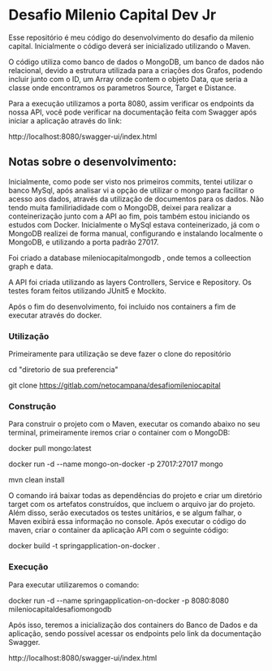 # Desafio Milenio Capital Dev Jr

Esse repositório é meu código do desenvolvimento do desafio da milenio capital. Inicialmente o código deverá ser inicializado utilizando o Maven.

O código utiliza como banco de dados o MongoDB, um banco de dados não relacional, devido a estrutura utilizada para a criações dos Grafos, podendo incluir junto com o ID, um Array onde contem o objeto Data, que seria a classe onde encontramos os parametros Source, Target e Distance.

Para a execução utilizamos a porta 8080, assim verificar os endpoints da nossa API, você pode verificar na documentação feita com Swagger após iniciar a aplicação através do link:

http://localhost:8080/swagger-ui/index.html

## Notas sobre o desenvolvimento:

Inicialmente, como pode ser visto nos primeiros commits, tentei utilizar o banco MySql, após analisar vi a opção de utilizar o mongo para facilitar o acesso aos dados, através da utilização de documentos para os dados.
Não tendo muita familiriadidade com o MongoDB, deixei para realizar a conteinerização junto com a API ao fim, pois também estou iniciando os estudos com Docker. Inicialmente o MySql estava conteinerizado, já com o MongoDB realizei de forma manual, configurando e instalando localmente o MongoDB, e utilizando a porta padrão 27017.

Foi criado a database mileniocapitalmongodb , onde temos a colleection graph e data.

A API foi criada utilizando as layers Controllers, Service e Repository. Os testes foram feitos utilizando JUnit5 e Mockito.

Após o fim do desenvolvimento, foi incluido nos containers a fim de executar através do docker.


### Utilização
Primeiramente para utilização se deve fazer o clone do repositório

cd "diretorio de sua preferencia"

git clone https://gitlab.com/netocampana/desafiomileniocapital

### Construção

Para construir o projeto com o Maven, executar os comando abaixo no seu terminal, primeiramente iremos criar o container com o MongoDB:

docker pull mongo:latest  

docker run -d --name mongo-on-docker -p 27017:27017 mongo

mvn clean install

O comando irá baixar todas as dependências do projeto e criar um diretório target com os artefatos construídos, que incluem o arquivo jar do projeto. Além disso, serão executados os testes unitários, e se algum falhar, o Maven exibirá essa informação no console.
Após executar o código do maven, criar o container da aplicação API com o seguinte código:

docker build -t springapplication-on-docker .

### Execução

Para executar utilizaremos o comando:

docker run -d --name springapplication-on-docker -p 8080:8080 mileniocapitaldesafiomongodb


Após isso, teremos a inicialização dos containers do Banco de Dados e da aplicação, sendo possível acessar os endpoints pelo link da documentação Swagger.

http://localhost:8080/swagger-ui/index.html